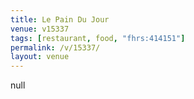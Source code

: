 ```yaml
---
title: Le Pain Du Jour
venue: v15337
tags: [restaurant, food, "fhrs:414151"]
permalink: /v/15337/
layout: venue
---
```

null